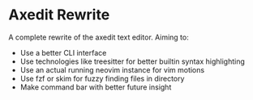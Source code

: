 # Axedit Rewrite

A complete rewrite of the axedit text editor. Aiming to:

- Use a better CLI interface
- Use technologies like treesitter for better builtin syntax highlighting
- Use an actual running neovim instance for vim motions
- Use fzf or skim for fuzzy finding files in directory
- Make command bar with better future insight

